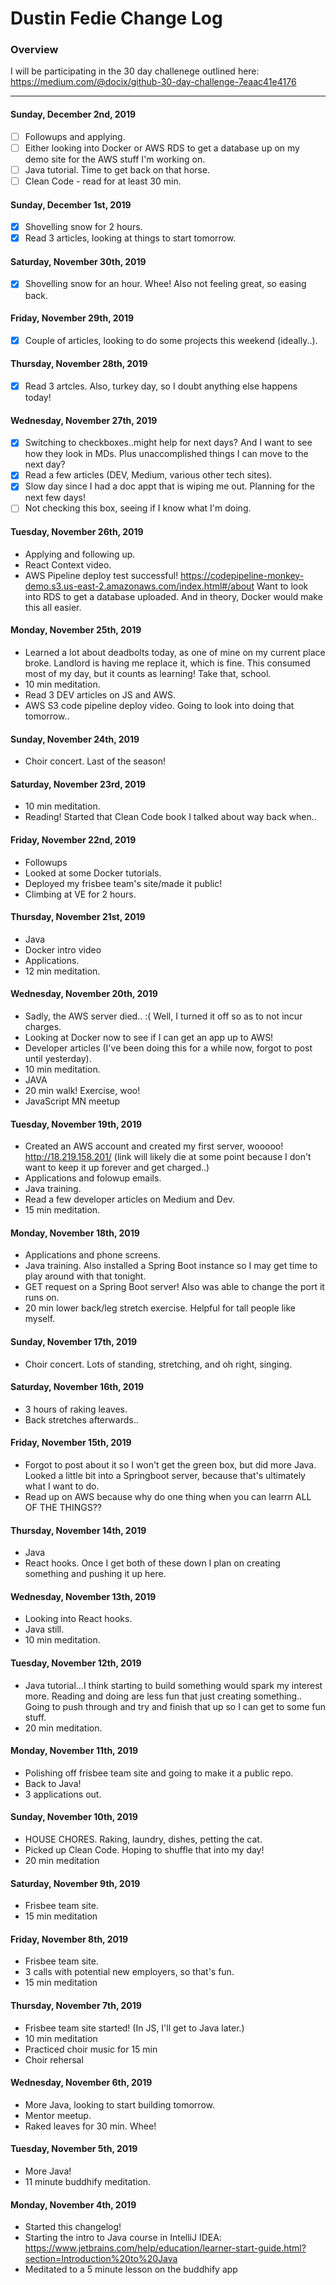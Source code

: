 # Dustin Fedie Change Log
### Overview
I will be participating in the 30 day challenege outlined here: https://medium.com/@docix/github-30-day-challenge-7eaac41e4176

---
#### Sunday, December 2nd, 2019
- [ ] Followups and applying.
- [ ] Either looking into Docker or AWS RDS to get a database up on my demo site for the AWS stuff I'm working on.
- [ ] Java tutorial. Time to get back on that horse.
- [ ] Clean Code - read for at least 30 min.

#### Sunday, December 1st, 2019
- [x] Shovelling snow for 2 hours.
- [x] Read 3 articles, looking at things to start tomorrow.

#### Saturday, November 30th, 2019
- [x] Shovelling snow for an hour. Whee! Also not feeling great, so easing back.

#### Friday, November 29th, 2019
- [x] Couple of articles, looking to do some projects this weekend (ideally..).

#### Thursday, November 28th, 2019
- [x] Read 3 artcles. Also, turkey day, so I doubt anything else happens today!

#### Wednesday, November 27th, 2019
- [x] Switching to checkboxes..might help for next days? And I want to see how they look in MDs. Plus unaccomplished things I can move to the next day?
- [x] Read a few articles (DEV, Medium, various other tech sites).
- [x] Slow day since I had a doc appt that is wiping me out. Planning for the next few days!
- [ ] Not checking this box, seeing if I know what I'm doing.
  
#### Tuesday, November 26th, 2019
- Applying and following up.
- React Context video.
- AWS Pipeline deploy test successful! https://codepipeline-monkey-demo.s3.us-east-2.amazonaws.com/index.html#/about Want to look into RDS to get a database uploaded. And in theory, Docker would make this all easier.

#### Monday, November 25th, 2019
- Learned a lot about deadbolts today, as one of mine on my current place broke. Landlord is having me replace it, which is fine. This consumed most of my day, but it counts as learning! Take that, school.
- 10 min meditation.
- Read 3 DEV articles on JS and AWS.
- AWS S3 code pipeline deploy video. Going to look into doing that tomorrow..

#### Sunday, November 24th, 2019
- Choir concert. Last of the season!

#### Saturday, November 23rd, 2019
- 10 min meditation.
- Reading! Started that Clean Code book I talked about way back when..

#### Friday, November 22nd, 2019
- Followups
- Looked at some Docker tutorials.
- Deployed my frisbee team's site/made it public!
- Climbing at VE for 2 hours.

#### Thursday, November 21st, 2019
- Java
- Docker intro video
- Applications.
- 12 min meditation.

#### Wednesday, November 20th, 2019
- Sadly, the AWS server died.. :( Well, I turned it off so as to not incur charges.
- Looking at Docker now to see if I can get an app up to AWS!
- Developer articles (I've been doing this for a while now, forgot to post until yesterday).
- 10 min meditation.
- JAVA
- 20 min walk! Exercise, woo!
- JavaScript MN meetup

#### Tuesday, November 19th, 2019
- Created an AWS account and created my first server, wooooo! http://18.219.158.201/ (link will likely die at some point because I don't want to keep it up forever and get charged..)
- Applications and folowup emails.
- Java training.
- Read a few developer articles on Medium and Dev.
- 15 min meditation.

#### Monday, November 18th, 2019
- Applications and phone screens.
- Java training. Also installed a Spring Boot instance so I may get time to play around with that tonight.
- GET request on a Spring Boot server! Also was able to change the port it runs on.
- 20 min lower back/leg stretch exercise. Helpful for tall people like myself.

#### Sunday, November 17th, 2019
- Choir concert. Lots of standing, stretching, and oh right, singing.

#### Saturday, November 16th, 2019
- 3 hours of raking leaves.
- Back stretches afterwards..

#### Friday, November 15th, 2019
- Forgot to post about it so I won't get the green box, but did more Java. Looked a little bit into a Springboot server, because that's ultimately what I want to do.
- Read up on AWS because why do one thing when you can learrn ALL OF THE THINGS??

#### Thursday, November 14th, 2019
- Java
- React hooks. Once I get both of these down I plan on creating something and pushing it up here.

#### Wednesday, November 13th, 2019
- Looking into React hooks.
- Java still.
- 10 min meditation.

#### Tuesday, November 12th, 2019
- Java tutorial...I think starting to build something would spark my interest more. Reading and doing are less fun that just creating something.. Going to push through and try and finish that up so I can get to some fun stuff.
- 20 min meditation.

#### Monday, November 11th, 2019
- Polishing off frisbee team site and going to make it a public repo.
- Back to Java!
- 3 applications out.

#### Sunday, November 10th, 2019
- HOUSE CHORES. Raking, laundry, dishes, petting the cat.
- Picked up Clean Code. Hoping to shuffle that into my day!
- 20 min meditation

#### Saturday, November 9th, 2019
- Frisbee team site.
- 15 min meditation

#### Friday, November 8th, 2019
- Frisbee team site.
- 3 calls with potential new employers, so that's fun.
- 15 min meditation

#### Thursday, November 7th, 2019
- Frisbee team site started! (In JS, I'll get to Java later.)
- 10 min meditation
- Practiced choir music for 15 min
- Choir rehersal

#### Wednesday, November 6th, 2019
- More Java, looking to start building tomorrow.
- Mentor meetup.
- Raked leaves for 30 min. Whee!

#### Tuesday, November 5th, 2019
- More Java!
- 11 minute buddhify meditation.

#### Monday, November 4th, 2019
- Started this changelog!
- Starting the intro to Java course in IntelliJ IDEA: https://www.jetbrains.com/help/education/learner-start-guide.html?section=Introduction%20to%20Java
- Meditated to a 5 minute lesson on the buddhify app
